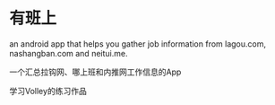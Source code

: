 有班上
===

an android app that helps you gather job information from lagou.com, nashangban.com and neitui.me.

一个汇总拉钩网、哪上班和内推网工作信息的App

学习Volley的练习作品
